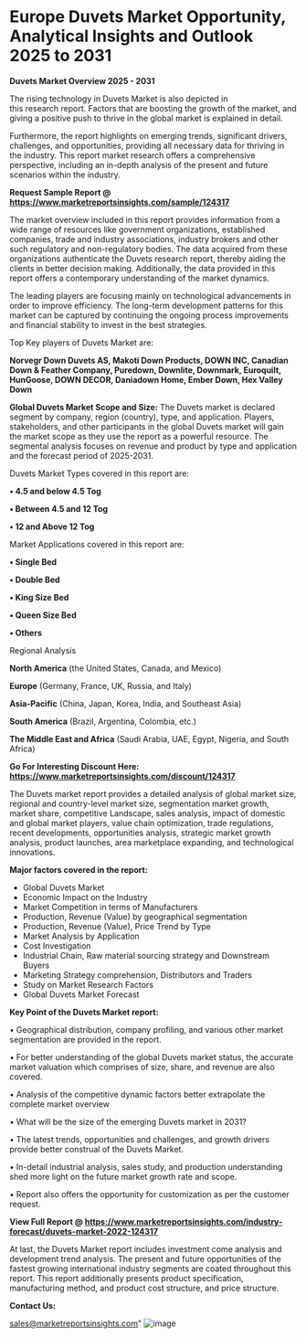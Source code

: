 # Europe Duvets Market Opportunity, Analytical Insights and Outlook 2025 to 2031

<Strong> Duvets Market Overview 2025 - 2031</strong>

The rising technology in Duvets Market is also depicted in this research report. Factors that are boosting the growth of the market, and giving a positive push to thrive in the global market is explained in detail.

Furthermore, the report highlights on emerging trends, significant drivers, challenges, and opportunities, providing all necessary data for thriving in the industry. This report market research offers a comprehensive perspective, including an in-depth analysis of the present and future scenarios within the industry.

<strong>Request Sample Report @ <a href=https://www.marketreportsinsights.com/sample/124317>https://www.marketreportsinsights.com/sample/124317</a></strong>

The market overview included in this report provides information from a wide range of resources like government organizations, established companies, trade and industry associations, industry brokers and other such regulatory and non-regulatory bodies. The data acquired from these organizations authenticate the Duvets research report, thereby aiding the clients in better decision making. Additionally, the data provided in this report offers a contemporary understanding of the market dynamics.

The leading players are focusing mainly on technological advancements in order to improve efficiency. The long-term development patterns for this market can be captured by continuing the ongoing process improvements and financial stability to invest in the best strategies.

Top Key players of Duvets Market are:

<strong>Norvegr Down Duvets AS, Makoti Down Products, DOWN INC, Canadian Down & Feather Company, Puredown, Downlite, Downmark, Euroquilt, HunGoose, DOWN DECOR, Daniadown Home, Ember Down, Hex Valley Down</strong>

<strong><b>Global Duvets Market Scope and Size:</b></strong>
The Duvets market is declared segment by company, region (country), type, and application. Players, stakeholders, and other participants in the global Duvets market will gain the market scope as they use the report as a powerful resource. The segmental analysis focuses on revenue and product by type and application and the forecast period of 2025-2031.

Duvets Market Types covered in this report are:

<strong>• 4.5 and below 4.5 Tog

• Between 4.5 and 12 Tog

• 12 and Above 12 Tog</strong>

Market Applications covered in this report are:

<strong>• Single Bed

• Double Bed

• King Size Bed

• Queen Size Bed

• Others</strong> 

Regional Analysis

<strong>North America</strong> (the United States, Canada, and Mexico)

<strong>Europe</strong> (Germany, France, UK, Russia, and Italy)

<strong>Asia-Pacific</strong> (China, Japan, Korea, India, and Southeast Asia)

<strong>South America</strong> (Brazil, Argentina, Colombia, etc.)

<strong>The Middle East and Africa</strong> (Saudi Arabia, UAE, Egypt, Nigeria, and South Africa)

<strong>Go For Interesting Discount Here: <a href=https://www.marketreportsinsights.com/discount/124317>https://www.marketreportsinsights.com/discount/124317</a></strong>

The Duvets market report provides a detailed analysis of global market size, regional and country-level market size, segmentation market growth, market share, competitive Landscape, sales analysis, impact of domestic and global market players, value chain optimization, trade regulations, recent developments, opportunities analysis, strategic market growth analysis, product launches, area marketplace expanding, and technological innovations.

<strong><b>Major factors covered in the report:</b></strong>
<ul>
  <li>Global Duvets Market </li>
  <li>Economic Impact on the Industry</li>
  <li>Market Competition in terms of Manufacturers</li>
  <li>Production, Revenue (Value) by geographical segmentation</li>
  <li>Production, Revenue (Value), Price Trend by Type</li>
  <li>Market Analysis by Application</li>
  <li>Cost Investigation</li>
  <li>Industrial Chain, Raw material sourcing strategy and Downstream Buyers</li>
  <li>Marketing Strategy comprehension, Distributors and Traders</li>
  <li>Study on Market Research Factors</li>
  <li>Global Duvets Market Forecast</li>
</ul>

<strong><b>Key Point of the Duvets Market report:</b></strong>

• Geographical distribution, company profiling, and various other market segmentation are provided in the report.

• For better understanding of the global Duvets market status, the accurate market valuation which comprises of size, share, and revenue are also covered.

• Analysis of the competitive dynamic factors better extrapolate the complete market overview

• What will be the size of the emerging Duvets market in 2031?

• The latest trends, opportunities and challenges, and growth drivers provide better construal of the Duvets Market.

• In-detail industrial analysis, sales study, and production understanding shed more light on the future market growth rate and scope.

• Report also offers the opportunity for customization as per the customer request.

<strong><b>View Full Report @ <a href=https://www.marketreportsinsights.com/industry-forecast/duvets-market-2022-124317>https://www.marketreportsinsights.com/industry-forecast/duvets-market-2022-124317</a></b></strong>


At last, the Duvets Market report includes investment come analysis and development trend analysis. The present and future opportunities of the fastest growing international industry segments are coated throughout this report. This report additionally presents product specification, manufacturing method, and product cost structure, and price structure.

<strong>Contact Us:</strong>

sales@marketreportsinsights.com"
![image](https://github.com/user-attachments/assets/7957409c-56d5-44b6-9684-d7606b1f0be5)
